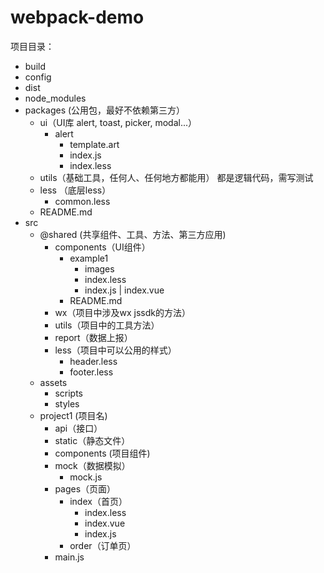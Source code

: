 # webpack-demo

项目目录：
* build
* config
* dist
* node_modules
* packages (公用包，最好不依赖第三方）
	* ui（UI库  alert, toast, picker, modal...） 
		* alert
			* template.art
			* index.js
			* index.less
	* utils（基础工具，任何人、任何地方都能用）
		都是逻辑代码，需写测试
	* less （底层less）
		* common.less
 	* README.md
* src
	* @shared (共享组件、工具、方法、第三方应用)
        * components（UI组件）
            * example1
                * images
                * index.less
                * index.js | index.vue
            * README.md
        * wx（项目中涉及wx jssdk的方法）
        * utils（项目中的工具方法）
        * report（数据上报）
        * less（项目中可以公用的样式）
        	* header.less
        	* footer.less
    * assets
    	* scripts
    	* styles
  	* project1 (项目名)
  		* api（接口）
  	    * static（静态文件）
        * components (项目组件)
        * mock（数据模拟）
        	* mock.js
        * pages（页面）
        	* index（首页）
        		* index.less
        		* index.vue
        		* index.js
        	* order（订单页）
        * main.js

